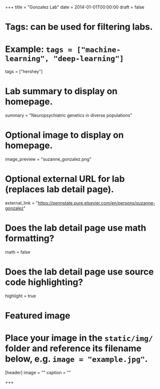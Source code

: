 +++
title = "Gonzalez Lab"
date = 2014-01-01T00:00:00
draft = false

# Tags: can be used for filtering labs.
# Example: `tags = ["machine-learning", "deep-learning"]`
tags = ["hershey"]

# Lab summary to display on homepage.
summary = "Neuropsychiatric genetics in diverse populations"

# Optional image to display on homepage.
image_preview = "suzanne_gonzalez.png"

# Optional external URL for lab (replaces lab detail page).
external_link = "https://pennstate.pure.elsevier.com/en/persons/suzanne-gonzalez"

# Does the lab detail page use math formatting?
math = false

# Does the lab detail page use source code highlighting?
highlight = true

# Featured image
# Place your image in the `static/img/` folder and reference its filename below, e.g. `image = "example.jpg"`.
[header]
image = ""
caption = ""

+++
